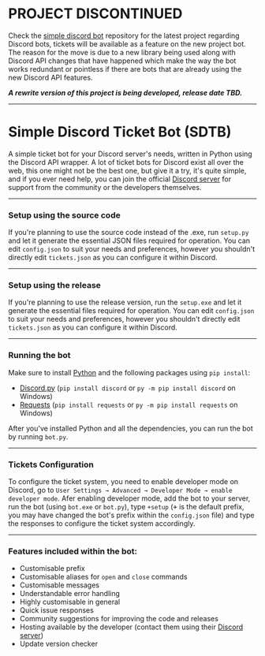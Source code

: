 # **PROJECT DISCONTINUED** #
Check the [simple discord bot](https://github.com/Voided-Git/simple-discord-bot "Simple Discord Bot") repository for the latest project regarding Discord bots, tickets will be available as a feature on the new project bot. The reason for the move is due to a new library being used along with Discord API changes that have happened which make the way the bot works redundant or pointless if there are bots that are already using the new Discord API features.

***A rewrite version of this project is being developed, release date TBD.***
- - - -
# Simple Discord Ticket Bot **(SDTB)** #
A simple ticket bot for your Discord server's needs, written in Python using the Discord API wrapper. A lot of ticket bots for Discord exist all over the web, this one might not be the best one, but give it a try, it's quite simple, and if you ever need help, you can join the official [Discord server](https://discord.com "Voided") for support from the community or the developers themselves.
- - - -
### **Setup using the source code** ###
If you're planning to use the source code instead of the .exe, run `setup.py` and let it generate the essential JSON files required for operation. You can edit `config.json` to suit your needs and preferences, however you shouldn't directly edit `tickets.json` as you can configure it within Discord.
- - - -
### **Setup using the release** ###
If you're planning to use the release version, run the `setup.exe` and let it generate the essential files required for operation. You can edit `config.json` to suit your needs and preferences, however you shouldn't directly edit `tickets.json` as you can configure it within Discord.
- - - -
### **Running the bot** ###
Make sure to install [Python](https://python.org "Python") and the following packages using `pip install`:
* [Discord.py](https://discordpy.readthedocs.io/en/stable/ "Discord.py docs") (`pip install discord` or `py -m pip install discord` on Windows)
* [Requests](https://pypi.org/project/requests/ "Requests") (`pip install requests` or `py -m pip install requests` on Windows)

After you've installed Python and all the dependencies, you can run the bot by running `bot.py`.
- - - -
### **Tickets Configuration** ###
To configure the ticket system, you need to enable developer mode on Discord, go to `User Settings → Advanced → Developer Mode → enable developer mode`. Afer enabling developer mode, add the bot to your server, run the bot (using `bot.exe` or `bot.py`), type `+setup` (<kbd>+</kbd> is the default prefix, you may have changed the bot's prefix within the `config.json` file) and type the responses to configure the ticket system accordingly.
- - - -
### **Features included within the bot:** ###
* Customisable prefix
* Customisable aliases for `open` and `close` commands
* Customisable messages
* Understandable error handling
* Highly customisable in general
* Quick issue responses
* Community suggestions for improving the code and releases
* Hosting available by the developer (contact them using their [Discord server](https://discord.gg/DQMgmn6keK "GitHub/RRyan2447"))
* Update version checker
